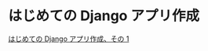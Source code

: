 # はじめての Django アプリ作成

[はじめての Django アプリ作成、その 1](https://docs.djangoproject.com/ja/4.0/intro/tutorial01/)
